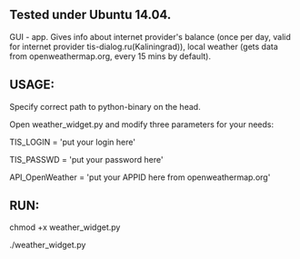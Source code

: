 Tested under Ubuntu 14.04. 
--------------------------

GUI - app. Gives info about internet provider's balance (once per day, valid for internet provider tis-dialog.ru(Kaliningrad)), local weather (gets data from openweathermap.org, every 15 mins by default).

USAGE:
------
Specify correct path to python-binary on the head.

Open weather_widget.py and modify three parameters for your needs:

TIS_LOGIN = 'put your login here' 

TIS_PASSWD = 'put your password here'

API_OpenWeather = 'put your APPID here from openweathermap.org'

RUN:
----
chmod +x weather_widget.py

./weather_widget.py
